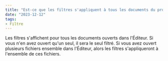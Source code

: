```yaml
---
title: "Est-ce que les filtres s'appliquent à tous les documents du projet ou juste un seul ?"
date: "2023-12-12"
tags:
- Filtre
---
```


Les filtres s'affichent pour tous les documents ouverts dans l'Éditeur. 
Si vous n'en avez ouvert qu'un seul, il sera le seul filtré. 
Si vous avez ouvert plusieurs fichiers ensemble dans l'Éditeur, alors les filtres s'appliqueront à l'ensemble de ces fichiers.

